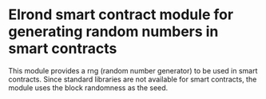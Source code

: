 # Elrond smart contract module for generating random numbers in smart contracts

This module provides a rng (random number generator) to be used in smart contracts. Since standard libraries are not available for smart contracts, the module uses the block randomness as the seed.
